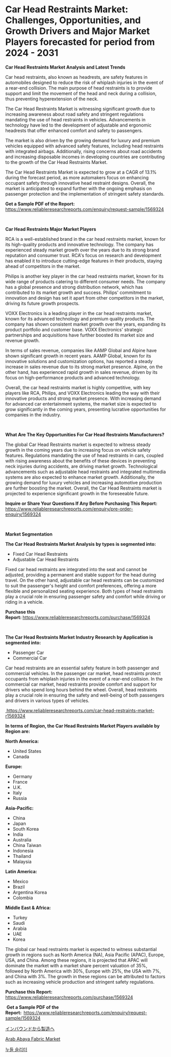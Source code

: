<p><h1>Car Head Restraints Market: Challenges, Opportunities, and Growth Drivers and Major Market Players forecasted for period from 2024 - 2031</h1></p><p><strong>Car Head Restraints Market Analysis and Latest Trends</strong></p>
<p><p>Car head restraints, also known as headrests, are safety features in automobiles designed to reduce the risk of whiplash injuries in the event of a rear-end collision. The main purpose of head restraints is to provide support and limit the movement of the head and neck during a collision, thus preventing hyperextension of the neck.</p><p>The Car Head Restraints Market is witnessing significant growth due to increasing awareness about road safety and stringent regulations mandating the use of head restraints in vehicles. Advancements in technology have led to the development of adjustable and ergonomic headrests that offer enhanced comfort and safety to passengers.</p><p>The market is also driven by the growing demand for luxury and premium vehicles equipped with advanced safety features, including head restraints with integrated airbags. Additionally, rising concerns about road accidents and increasing disposable incomes in developing countries are contributing to the growth of the Car Head Restraints Market.</p><p>The Car Head Restraints Market is expected to grow at a CAGR of 13.1% during the forecast period, as more automakers focus on enhancing occupant safety through innovative head restraint designs. Overall, the market is anticipated to expand further with the ongoing emphasis on passenger protection and the implementation of stringent safety standards.</p></p>
<p><strong>Get a Sample PDF of the Report:&nbsp;</strong> <a href="https://www.reliableresearchreports.com/enquiry/request-sample/1569324">https://www.reliableresearchreports.com/enquiry/request-sample/1569324</a></p>
<p>&nbsp;</p>
<p><strong>Car Head Restraints Major Market Players</strong></p>
<p><p>RCA is a well-established brand in the car head restraints market, known for its high-quality products and innovative technology. The company has experienced steady market growth over the years due to its strong brand reputation and consumer trust. RCA's focus on research and development has enabled it to introduce cutting-edge features in their products, staying ahead of competitors in the market.</p><p>Philips is another key player in the car head restraints market, known for its wide range of products catering to different consumer needs. The company has a global presence and strong distribution network, which has contributed to its market growth and success. Philips' commitment to innovation and design has set it apart from other competitors in the market, driving its future growth prospects.</p><p>VOXX Electronics is a leading player in the car head restraints market, known for its advanced technology and premium quality products. The company has shown consistent market growth over the years, expanding its product portfolio and customer base. VOXX Electronics' strategic partnerships and acquisitions have further boosted its market size and revenue growth.</p><p>In terms of sales revenue, companies like AAMP Global and Alpine have shown significant growth in recent years. AAMP Global, known for its innovative solutions and customization options, has reported a steady increase in sales revenue due to its strong market presence. Alpine, on the other hand, has experienced rapid growth in sales revenue, driven by its focus on high-performance products and advanced technology.</p><p>Overall, the car head restraints market is highly competitive, with key players like RCA, Philips, and VOXX Electronics leading the way with their innovative products and strong market presence. With increasing demand for advanced car entertainment systems, the market size is expected to grow significantly in the coming years, presenting lucrative opportunities for companies in the industry.</p></p>
<p>&nbsp;</p>
<p><strong>What Are The Key Opportunities For Car Head Restraints Manufacturers?</strong></p>
<p><p>The global Car Head Restraints market is expected to witness steady growth in the coming years due to increasing focus on vehicle safety features. Regulations mandating the use of head restraints in cars, coupled with rising awareness about the benefits of these devices in preventing neck injuries during accidents, are driving market growth. Technological advancements such as adjustable head restraints and integrated multimedia systems are also expected to enhance market growth. Additionally, the growing demand for luxury vehicles and increasing automotive production are further boosting the market. Overall, the Car Head Restraints market is projected to experience significant growth in the foreseeable future.</p></p>
<p><strong>Inquire or Share Your Questions If Any Before Purchasing This Report:</strong> <a href="https://www.reliableresearchreports.com/enquiry/pre-order-enquiry/1569324">https://www.reliableresearchreports.com/enquiry/pre-order-enquiry/1569324</a></p>
<p>&nbsp;</p>
<p><strong>Market Segmentation</strong></p>
<p><strong>The Car Head Restraints Market Analysis by types is segmented into:</strong></p>
<p><ul><li>Fixed Car Head Restraints</li><li>Adjustable Car Head Restraints</li></ul></p>
<p><p>Fixed car head restraints are integrated into the seat and cannot be adjusted, providing a permanent and stable support for the head during travel. On the other hand, adjustable car head restraints can be customized to suit the passenger's height and comfort preferences, offering a more flexible and personalized seating experience. Both types of head restraints play a crucial role in ensuring passenger safety and comfort while driving or riding in a vehicle.</p></p>
<p><strong>Purchase this Report:&nbsp;</strong><a href="https://www.reliableresearchreports.com/purchase/1569324">https://www.reliableresearchreports.com/purchase/1569324</a></p>
<p>&nbsp;</p>
<p><strong>The Car Head Restraints Market Industry Research by Application is segmented into:</strong></p>
<p><ul><li>Passenger Car</li><li>Commercial Car</li></ul></p>
<p><p>Car head restraints are an essential safety feature in both passenger and commercial vehicles. In the passenger car market, head restraints protect occupants from whiplash injuries in the event of a rear-end collision. In the commercial car market, head restraints provide comfort and support for drivers who spend long hours behind the wheel. Overall, head restraints play a crucial role in ensuring the safety and well-being of both passengers and drivers in various types of vehicles.</p></p>
<p><a href="https://www.reliableresearchreports.com/car-head-restraints-market-r1569324">&nbsp;https://www.reliableresearchreports.com/car-head-restraints-market-r1569324</a></p>
<p><strong>In terms of Region, the Car Head Restraints Market Players available by Region are:</strong></p>
<p>
    <p> <strong> North America: </strong>
        <ul>
            <li>United States</li>
            <li>Canada</li>
        </ul>
        </p> 
    <p> <strong> Europe: </strong>
        <ul>
            <li>Germany</li>
            <li>France</li>
            <li>U.K.</li>
            <li>Italy</li>
            <li>Russia</li>
        </ul>
        </p> 
    <p> <strong> Asia-Pacific: </strong>
        <ul>
            <li>China</li>
            <li>Japan</li>
            <li>South Korea</li>
            <li>India</li>
            <li>Australia</li>
            <li>China Taiwan</li>
            <li>Indonesia</li>
            <li>Thailand</li>
            <li>Malaysia</li>
        </ul>
        </p> 
    <p> <strong> Latin America: </strong>
        <ul>
            <li>Mexico</li>
            <li>Brazil</li>
            <li>Argentina Korea</li>
            <li>Colombia</li>
        </ul>
        </p> 
    <p> <strong> Middle East & Africa: </strong>
        <ul>
            <li>Turkey</li>
            <li>Saudi</li>
            <li>Arabia</li>
            <li>UAE</li>
            <li>Korea</li>
        </ul>
    </p>
    </p>
<p><p>The global car head restraints market is expected to witness substantial growth in regions such as North America (NA), Asia Pacific (APAC), Europe, USA, and China. Among these regions, it is projected that APAC will dominate the market with a market share percent valuation of 35%, followed by North America with 30%, Europe with 25%, the USA with 7%, and China with 3%. The growth in these regions can be attributed to factors such as increasing vehicle production and stringent safety regulations.</p></p>
<p><strong>Purchase this Report: </strong><a href="https://www.reliableresearchreports.com/purchase/1569324">https://www.reliableresearchreports.com/purchase/1569324</a></p>
<p>&nbsp;<strong>Get a Sample PDF of the Report:&nbsp;&nbsp;</strong><a href="https://www.reliableresearchreports.com/enquiry/request-sample/1569324">https://www.reliableresearchreports.com/enquiry/request-sample/1569324</a></p>
<p><strong></strong></p>
<p><p><a href="https://github.com/pepo3k/Market-Research-Report-List-2/blob/main/1561949182727.md">インバウンドから製造へ</a></p><p><a href="https://github.com/qqkvdkuc33/Market-Research-Report-List-1/blob/main/arab-abaya-fabric-market.md">Arab Abaya Fabric Market</a></p><p><a href="https://github.com/vss5505pa7z1p/Market-Research-Report-List-3/blob/main/1029243185537.md">누들 슬리터</a></p></p>